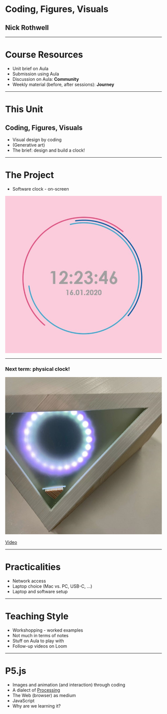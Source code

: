 # Coding, Figures, Visuals
## Nick Rothwell

---

# Course Resources

- <!-- .element class="fragment" -->Unit brief on Aula
- <!-- .element class="fragment" -->Submission using Aula
- <!-- .element class="fragment" -->Discussion on Aula: <B>Community</B>
- <!-- .element class="fragment" -->Weekly material (before, after sessions): <B>Journey</B>

---

# This Unit

## Coding, Figures, Visuals

- <!-- .element class="fragment" -->Visual design by coding
- <!-- .element class="fragment" -->(Generative art)
- <!-- .element class="fragment" -->The brief: design and build a clock!

---

# The Project

- <!-- .element class="fragment" -->Software clock - on-screen

![software clock](./images/USE18103/83918413_577956876389756_5166374745235072338_n.jpg) <!-- .element class="fragment" height="40%" width="40%" -->

---

### Next term: physical clock!

![software clock](./images/USE18103/90439400_129462935296571_1751748043577122393_n.jpg) <!-- .element height="40%" width="40%" -->

[Video](https://www.instagram.com/p/B-wVi_nheXU/)<!-- .element class="fragment" -->

---

# Practicalities

- <!-- .element class="fragment" -->Network access
- <!-- .element class="fragment" -->Laptop choice (Mac vs. PC, USB-C, ...)
- <!-- .element class="fragment" -->Laptop and software setup

---

# Teaching Style

- <!-- .element class="fragment" -->Workshopping - worked examples
- <!-- .element class="fragment" -->Not much in terms of notes
- <!-- .element class="fragment" -->Stuff on Aula to play with
- <!-- .element class="fragment" -->Follow-up videos on Loom

---

# P5.js

- <!-- .element class="fragment" -->Images and animation (and interaction) through coding
- <!-- .element class="fragment" --><!-- .element class="fragment" --> A dialect of <A HREF="https://processing.org/">Processing</A>
- <!-- .element class="fragment" -->The Web (browser) as medium
- <!-- .element class="fragment" -->JavaScript
- <!-- .element class="fragment" -->Why are we learning it?
